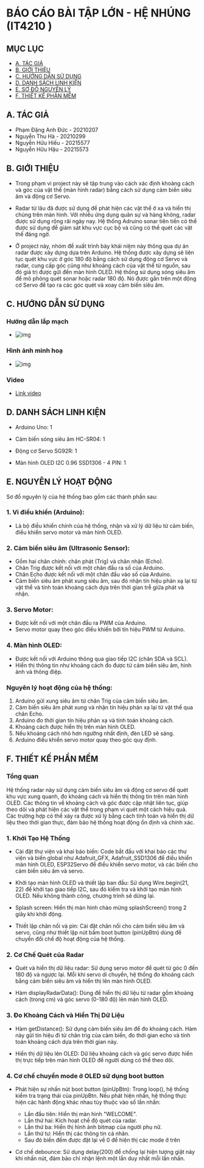 # BÁO CÁO BÀI TẬP LỚN - HỆ NHÚNG (IT4210 )

##  MỤC LỤC
- [A. TÁC GIẢ](#A-TÁC-GIẢ)
- [B. GIỚI THIỆU](#B-GIỚI-THIỆU)
- [C. HƯỚNG DẪN SỬ DỤNG](#C-HƯỚNG-DẪN-SỬ-DỤNG)
- [D. DANH SÁCH LINH KIỆN](#D-DANH-SÁCH-LINH-KIỆN)
- [E. SƠ ĐỒ NGUYÊN LÝ](#E-SƠ-ĐỒ-NGUYÊN-LÝ)
- [F. THIẾT KẾ PHẦN MỀM](#F-THIẾT-KẾ-PHẦN-MỀM)

## A. TÁC GIẢ
- Phạm Đặng Anh Đức - 20210207
- Nguyễn Thu Hà - 20210299
- Nguyễn Hữu Hiếu - 20215577
- Nguyễn Hữu Hậu - 20215573

## B. GIỚI THIỆU

- Trong phạm vi project này sẽ tập trung vào cách xác định khoảng cách và góc của vật thể (màn hình radar) bằng cách sử dụng cảm biến siêu âm và động cơ Servo. 

- Radar từ lâu đã được sử dụng để phát hiện các vật thể ở xa và hiển thị chúng trên màn hình. Với nhiều ứng dụng quân sự và hàng không, radar được sử dụng rộng rãi ngày nay. Hệ thống Adruino sonar tiên tiến có thể được sử dụng để giám sát khu vực cục bộ và cũng có thể quét các vật thể đáng ngờ. 

- Ở project này, nhóm đề xuất trình bày khái niệm này thông qua dự án radar được xây dựng dựa trên Arduino. Hệ thống được xây dựng sẽ liên tục quét khu vực ở góc 180 độ bằng cách sử dụng động cơ Servo và radar, cung cấp góc cũng như khoảng cách của vật thể từ nguồn, sau đó giá trị được gửi đến màn hình OLED. Hệ thống sử dụng sóng siêu âm để mô phỏng quét sonar hoặc radar 180 độ. Nó được gắn trên một động cơ Servo để tạo ra các góc quét và xoay cảm biến siêu âm.
## C. HƯỚNG DẪN SỬ DỤNG

### Hướng dẫn lắp mạch 
- ![img](./assets/thiet_ke_mach.png)

### Hình ảnh minh hoạ
- ![img](./assets/anh_minh_hoa.jpg)

### Video 
- [Link video](./assets/demo_video.mp4)


## D. DANH SÁCH LINH KIỆN
- Arduino Uno: 1

- Cảm biến sóng siêu âm HC-SR04: 1

- Động cơ Servo SG92R: 1

- Màn hình OLED I2C 0.96 SSD1306 - 4 PIN: 1 


## E. NGUYÊN LÝ HOẠT ĐỘNG

Sơ đồ nguyên lý của hệ thống bao gồm các thành phần sau:

### 1. Vi điều khiển (Arduino):
   - Là bộ điều khiển chính của hệ thống, nhận và xử lý dữ liệu từ cảm biến, điều khiển servo motor và màn hình OLED.

### 2. Cảm biến siêu âm (Ultrasonic Sensor):
   - Gồm hai chân chính: chân phát (Trig) và chân nhận (Echo).
   - Chân Trig được kết nối với một chân đầu ra số của Arduino.
   - Chân Echo được kết nối với một chân đầu vào số của Arduino.
   - Cảm biến siêu âm phát xung siêu âm, sau đó nhận tín hiệu phản xạ lại từ vật thể và tính toán khoảng cách dựa trên thời gian trễ giữa phát và nhận.

### 3. Servo Motor:
   - Được kết nối với một chân đầu ra PWM của Arduino.
   - Servo motor quay theo góc điều khiển bởi tín hiệu PWM từ Arduino.

### 4. Màn hình OLED:
   - Được kết nối với Arduino thông qua giao tiếp I2C (chân SDA và SCL).
   - Hiển thị thông tin như khoảng cách đo được từ cảm biến siêu âm, hình ảnh và thông điệp.

### Nguyên lý hoạt động của hệ thống:

1. Arduino gửi xung siêu âm từ chân Trig của cảm biến siêu âm.
2. Cảm biến siêu âm phát xung và nhận tín hiệu phản xạ lại từ vật thể qua chân Echo.
3. Arduino đo thời gian tín hiệu phản xạ và tính toán khoảng cách.
4. Khoảng cách được hiển thị trên màn hình OLED.
5. Nếu khoảng cách nhỏ hơn ngưỡng nhất định, đèn LED sẽ sáng.
6. Arduino điều khiển servo motor quay theo góc quy định.


## F. THIẾT KẾ PHẦN MỀM
### Tổng quan

Hệ thống radar này sử dụng cảm biến siêu âm và động cơ servo để quét khu vực xung quanh, đo khoảng cách và hiển thị thông tin trên màn hình OLED. Các thông tin về khoảng cách và góc được cập nhật liên tục, giúp theo dõi và phát hiện các vật thể trong phạm vi quét một cách hiệu quả. Các trường hợp có thể xảy ra được xử lý bằng cách tính toán và hiển thị dữ liệu theo thời gian thực, đảm bảo hệ thống hoạt động ổn định và chính xác.

### 1. Khởi Tạo Hệ Thống

- Cài đặt thư viện và khai báo biến: Code bắt đầu với khai báo các thư viện và biến global như Adafruit_GFX, Adafruit_SSD1306 để điều khiển màn hình OLED, ESP32Servo để điều khiển servo motor, và các biến cho cảm biến siêu âm và servo.

- Khởi tạo màn hình OLED và thiết lập ban đầu: Sử dụng Wire.begin(21, 22) để khởi tạo giao tiếp I2C, sau đó kiểm tra và khởi tạo màn hình OLED. Nếu không thành công, chương trình sẽ dừng lại.

- Splash screen: Hiển thị màn hình chào mừng splashScreen() trong 2 giây khi khởi động.

- Thiết lập chân nối và pin: Cài đặt chân nối cho cảm biến siêu âm và servo, cũng như thiết lập nút bấm boot button (pinUpBtn) dùng để chuyển đổi chế độ hoạt động của hệ thống.

### 2. Cơ Chế Quét của Radar

- Quét và hiển thị dữ liệu radar: Sử dụng servo motor để quét từ góc 0 đến 180 độ và ngược lại. Mỗi khi servo di chuyển, hệ thống đo khoảng cách bằng cảm biến siêu âm và hiển thị lên màn hình OLED.

- Hàm displayRadarData(): Dùng để hiển thị dữ liệu từ radar gồm khoảng cách (trong cm) và góc servo (0-180 độ) lên màn hình OLED.

### 3. Đo Khoảng Cách và Hiển Thị Dữ Liệu
- Hàm getDistance(): Sử dụng cảm biến siêu âm để đo khoảng cách. Hàm này gửi tín hiệu đi từ chân trig của cảm biến, đo thời gian echo và tính toán khoảng cách dựa trên thời gian này.

- Hiển thị dữ liệu lên OLED: Dữ liệu khoảng cách và góc servo được hiển thị trực tiếp trên màn hình OLED để người dùng có thể theo dõi.

### 4. Cơ chế chuyển mode ở OLED sử dụng boot button
- Phát hiện sự nhấn nút boot button (pinUpBtn): Trong loop(), hệ thống kiểm tra trạng thái của pinUpBtn. Nếu phát hiện nhấn, hệ thống thực hiện các hành động khác nhau tùy thuộc vào số lần nhấn:

    - Lần đầu tiên: Hiển thị màn hình "WELCOME".
    - Lần thứ hai: Kích hoạt chế độ quét của radar.
    - Lần thứ ba: Hiển thị hình ảnh bitmap của người phụ nữ.
    - Lần thứ tư: Hiển thị các thông tin cá nhân.
    - Sau đó biến đếm được đặt lại về 0 để hiện thị các mode ở trên

- Cơ chế debounce: Sử dụng delay(200) để chống lại hiện tượng giật nảy khi nhấn nút, đảm bảo chỉ nhận lệnh một lần duy nhất mỗi lần nhấn.

